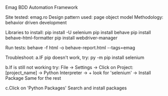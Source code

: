 Emag BDD Automation Framework

Site tested: emag.ro
Design pattern used: page object model
Methodology: behavior driven development

Libraries to install:
pip install -U selenium
pip install behave
pip install behave-html-formatter
pip install webdriver-manager

Run tests:
behave -f html -o behave-report.html --tags=emag

Troubleshoot:
a.IF pip doesn't work, try: py -m pip install selenium

b.If is still not working try:
File -> Settings -> Click on Project: [project_name] -> Python Interpreter -> +
look for 'selenium' -> Install Package
Same for the rest

c.Click on 'Python Packages'
Search and install packages
